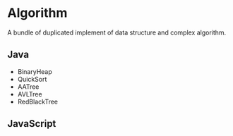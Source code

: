 # Algorithm

A bundle of duplicated implement of data structure and complex algorithm.

## Java

- BinaryHeap
- QuickSort
- AATree
- AVLTree
- RedBlackTree

## JavaScript

